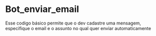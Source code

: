 # Bot_enviar_email
Esse codigo básico permite que o dev cadastre uma mensagem, especifique o email e o assunto no qual quer enviar automaticamente
